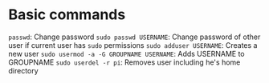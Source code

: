# Basic commands

`passwd`: Change password
`sudo passwd USERNAME`: Change password of other user if current user has `sudo` permissions
`sudo adduser USERNAME`: Creates a new user
`sudo usermod -a -G GROUPNAME USERNAME`: Adds USERNAME to GROUPNAME
`sudo userdel -r pi`: Removes user including he's home directory